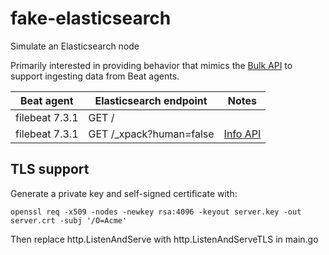 # fake-elasticsearch

Simulate an Elasticsearch node

Primarily interested in providing behavior that mimics the [Bulk API](https://www.elastic.co/guide/en/elasticsearch/reference/current/docs-bulk.html) to support ingesting data from Beat agents.

| Beat agent | Elasticsearch endpoint | Notes |
| ---------- | ---------------------- | ----- |
| filebeat 7.3.1 | GET / | |
| filebeat 7.3.1 | GET /_xpack?human=false | [Info API](https://www.elastic.co/guide/en/elasticsearch/reference/current/info-api.html) |

## TLS support

Generate a private key and self-signed certificate with:

`openssl req -x509 -nodes -newkey rsa:4096 -keyout server.key -out server.crt -subj '/O=Acme'`

Then replace http.ListenAndServe with http.ListenAndServeTLS in main.go
